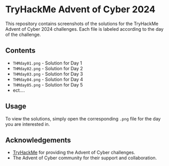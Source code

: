 # TryHackMe Advent of Cyber 2024

This repository contains screenshots of the solutions for the TryHackMe Advent of Cyber 2024 challenges. Each file is labeled according to the day of the challenge.

## Contents

- `THMday01.png` - Solution for Day 1
- `THMday02.png` - Solution for Day 2
- `THMday03.png` - Solution for Day 3
- `THMday04.png` - Solution for Day 4
- `THMday05.png` - Solution for Day 5
- ect....

## Usage

To view the solutions, simply open the corresponding `.png` file for the day you are interested in.

## Acknowledgements

- [TryHackMe](https://tryhackme.com) for providing the Advent of Cyber challenges.
- The Advent of Cyber community for their support and collaboration.
